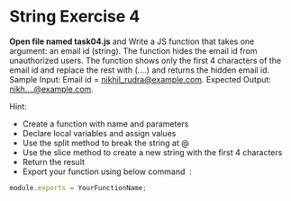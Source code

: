 # String Exercise 4


**Open file named task04.js** and Write a JS function that takes one argument: an email id (string). 
The function hides the email id from unauthorized users. 
The function shows only the first 4 characters of the email id and replace the rest with (....) and returns the hidden email id.
 Sample Input: Email id = nikhil_rudra@example.com.
 Expected Output: nikh....@example.com.

Hint:

- Create a function with name and parameters
- Declare local variables and assign values
- Use the split method to break the string at @
- Use the slice method to create a new string with the first 4 characters
- Return the result
- Export your function using below command  :

```js
module.exports = YourFunctionName;
```
